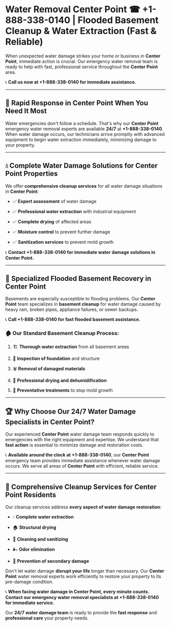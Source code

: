# Water Removal Center Point ☎ +1-888-338-0140 | Flooded Basement Cleanup & Water Extraction (Fast & Reliable)

When unexpected water damage strikes your home or business in **Center Point**, immediate action is crucial. Our emergency water removal team is ready to help with fast, professional service throughout the **Center Point** area. 

📞 **Call us now at +1-888-338-0140 for immediate assistance.**
---
## 🚀 Rapid Response in Center Point When You Need It Most
Water emergencies don't follow a schedule. That's why our **Center Point** emergency water removal experts are available **24/7** at **+1-888-338-0140**. When water damage occurs, our technicians arrive promptly with advanced equipment to begin water extraction immediately, minimizing damage to your property.
---
## 💧 Complete Water Damage Solutions for Center Point Properties
We offer **comprehensive cleanup services** for all water damage situations in **Center Point**:
- ✅ **Expert assessment** of water damage  
- ✅ **Professional water extraction** with industrial equipment  
- ✅ **Complete drying** of affected areas  
- ✅ **Moisture control** to prevent further damage  
- ✅ **Sanitization services** to prevent mold growth  
📞 **Contact +1-888-338-0140 for immediate water damage solutions in Center Point.**
---
## 🌊 Specialized Flooded Basement Recovery in Center Point
Basements are especially susceptible to flooding problems. Our **Center Point** team specializes in **basement cleanup** for water damage caused by heavy rain, broken pipes, appliance failures, or sewer backups. 
📞 **Call +1-888-338-0140 for fast flooded basement assistance.**
### 🏚️ Our Standard Basement Cleanup Process:
1. 🏗️ **Thorough water extraction** from all basement areas  
2. 🔎 **Inspection of foundation** and structure  
3. 🗑️ **Removal of damaged materials**  
4. 💨 **Professional drying and dehumidification**  
5. 🚫 **Preventative treatments** to stop mold growth  
---
## 🏆 Why Choose Our 24/7 Water Damage Specialists in Center Point?
Our experienced **Center Point** water damage team responds quickly to emergencies with the right equipment and expertise. We understand that **fast action** is essential to minimize damage and restoration costs.
📞 **Available around the clock at +1-888-338-0140**, our **Center Point** emergency team provides immediate assistance whenever water damage occurs. We serve all areas of **Center Point** with efficient, reliable service.
---
## 🧹 Comprehensive Cleanup Services for Center Point Residents
Our cleanup services address **every aspect of water damage restoration**:
- 💧 **Complete water extraction**  
- 🏠 **Structural drying**  
- 🧼 **Cleaning and sanitizing**  
- 🌬️ **Odor elimination**  
- 🚫 **Prevention of secondary damage**  
Don't let water damage **disrupt your life** longer than necessary. Our **Center Point** water removal experts work efficiently to restore your property to its pre-damage condition.
📞 **When facing water damage in Center Point, every minute counts. Contact our emergency water removal specialists at +1-888-338-0140 for immediate service.**
Our **24/7 water damage team** is ready to provide the **fast response** and **professional care** your property needs.
